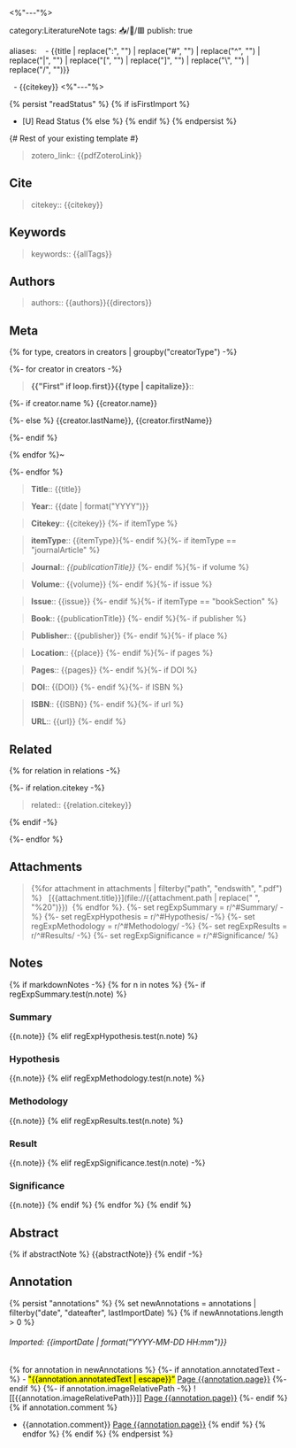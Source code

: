 <%"---"%>

category:LiteratureNote
tags: 📥️/📜️/🟥️
publish: true

aliases: 
  - {{title | replace(":", "") | replace("#", "") | replace("^", "") | replace("|", "") | replace("\[", "") | replace("\]", "") | replace("\\", "") | replace("/", "")}}

  - {{citekey}}
<%"---"%>

{% persist "readStatus" %}
{% if isFirstImport %}
- [U] Read Status
{% else %}
{% endif %}
{% endpersist %}


{# Rest of your existing template #}

> zotero_link:: {{pdfZoteroLink}}

## Cite
> citekey:: {{citekey}}

## Keywords
> keywords:: {{allTags}}

## Authors
> authors:: {{authors}}{{directors}}

## Meta

{% for type, creators in creators | groupby("creatorType") -%}

{%- for creator in creators -%}

> **{{"First" if loop.first}}{{type | capitalize}}**::

{%- if creator.name %} {{creator.name}}  

{%- else %} {{creator.lastName}}, {{creator.firstName}}  

{%- endif %}  

{% endfor %}~ 

{%- endfor %}    

> **Title**:: {{title}}  

> **Year**:: {{date | format("YYYY")}}   

> **Citekey**:: {{citekey}} {%- if itemType %}  

> **itemType**:: {{itemType}}{%- endif %}{%- if itemType == "journalArticle" %}  

> **Journal**:: *{{publicationTitle}}* {%- endif %}{%- if volume %}  

> **Volume**:: {{volume}} {%- endif %}{%- if issue %}  

> **Issue**:: {{issue}} {%- endif %}{%- if itemType == "bookSection" %}  

> **Book**:: {{publicationTitle}} {%- endif %}{%- if publisher %}  

> **Publisher**:: {{publisher}} {%- endif %}{%- if place %}  

> **Location**:: {{place}} {%- endif %}{%- if pages %}   

> **Pages**:: {{pages}} {%- endif %}{%- if DOI %}  

> **DOI**:: {{DOI}} {%- endif %}{%- if ISBN %}  

> **ISBN**:: {{ISBN}} {%- endif %}{%- if url %} 
> 
> **URL**:: {{url}} {%- endif %}

## Related

{% for relation in relations -%}

{%- if relation.citekey -%}

> related:: {{relation.citekey}}

{% endif -%}

{%- endfor %}

## Attachments

> {%for attachment in attachments | filterby("path", "endswith", ".pdf") %}
>  [{{attachment.title}}](file://{{attachment.path | replace(" ", "%20")}})  {% endfor %}.
{%- set regExpSummary = r/^#Summary/ -%}
{%- set regExpHypothesis = r/^#Hypothesis/ -%}
{%- set regExpMethodology = r/^#Methodology/ -%}
{%- set regExpResults = r/^#Results/ -%}
{%- set regExpSignificance = r/^#Significance/ %}

## Notes

{% if markdownNotes -%}
{% for n in notes %}
{%- if regExpSummary.test(n.note) %}

### Summary

{{n.note}}
{% elif regExpHypothesis.test(n.note) %}

### Hypothesis

{{n.note}}
  {% elif regExpMethodology.test(n.note) %}
  
### Methodology

{{n.note}}
  {% elif regExpResults.test(n.note) %}
  
### Result

{{n.note}}
  {% elif regExpSignificance.test(n.note) -%}
  
### Significance

{{n.note}}
  {% endif %}
{% endfor %}
{% endif %}

## Abstract

{% if abstractNote  %}
{{abstractNote}}
{% endif  -%}

## Annotation

{%  persist "annotations" %}
{% set newAnnotations = annotations | filterby("date", "dateafter", lastImportDate) %}
{% if newAnnotations.length > 0 %} 
###### Imported: {{importDate | format("YYYY-MM-DD HH:mm")}}

{% for annotation in newAnnotations %} 
{%- if annotation.annotatedText -%} - <mark class="hltr-{{annotation.colorCategory | lower}}">"{{annotation.annotatedText | escape}}”</mark> [Page {{annotation.page}}](zotero://open-pdf/library/items/{{annotation.attachment.itemKey}}?page={{annotation.page}}&annotation={{annotation.id}}) {%- endif %} 
{%- if annotation.imageRelativePath -%} ![[{{annotation.imageRelativePath}}]] [Page {{annotation.page}}](zotero://open-pdf/library/items/{{annotation.attachment.itemKey}}?page={{annotation.page}}&annotation={{annotation.id}}) {%- endif %}
{% if annotation.comment %}  
- {{annotation.comment}} [Page {{annotation.page}}](zotero://open-pdf/library/items/{{annotation.attachment.itemKey}}?page={{annotation.page}}&annotation={{annotation.id}}) 
{% endif %} 
{% endfor %} 
{% endif %} 
{% endpersist %}
